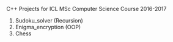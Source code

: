 C++ Projects for ICL MSc Computer Science Course 2016-2017

1. Sudoku_solver (Recursion)
2. Enigma_encryption (OOP)
3. Chess 